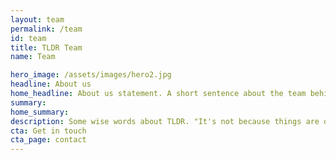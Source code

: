 ```yaml
---
layout: team
permalink: /team
id: team
title: TLDR Team
name: Team

hero_image: /assets/images/hero2.jpg
headline: About us
home_headline: About us statement. A short sentence about the team behind TLDR
summary:
home_summary:
description: Some wise words about TLDR. "It's not because things are difficult that we do not dare; it's because we do not dare that they are difficult"
cta: Get in touch
cta_page: contact
---
```

